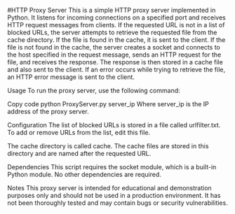 #HTTP Proxy Server
This is a simple HTTP proxy server implemented in Python. It listens for incoming connections on a specified port and receives HTTP request messages from clients. If the requested URL is not in a list of blocked URLs, the server attempts to retrieve the requested file from the cache directory. If the file is found in the cache, it is sent to the client. If the file is not found in the cache, the server creates a socket and connects to the host specified in the request message, sends an HTTP request for the file, and receives the response. The response is then stored in a cache file and also sent to the client. If an error occurs while trying to retrieve the file, an HTTP error message is sent to the client.

Usage
To run the proxy server, use the following command:

Copy code
python ProxyServer.py server_ip
Where server_ip is the IP address of the proxy server.

Configuration
The list of blocked URLs is stored in a file called urlfilter.txt. To add or remove URLs from the list, edit this file.

The cache directory is called cache. The cache files are stored in this directory and are named after the requested URL.

Dependencies
This script requires the socket module, which is a built-in Python module. No other dependencies are required.

Notes
This proxy server is intended for educational and demonstration purposes only and should not be used in a production environment. It has not been thoroughly tested and may contain bugs or security vulnerabilities.
